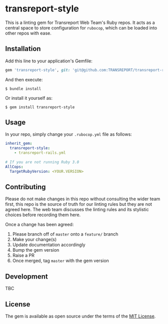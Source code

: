 # transreport-style

This is a linting gem for Transreport Web Team's Ruby repos.
It acts as a central space to store configuration for `rubocop`,
which can be loaded into other repos with ease.

## Installation

Add this line to your application's Gemfile:

```ruby
gem 'transreport-style', git: 'git@github.com:TRANSREPORT/transreport-rails-style.git', tag: 'v0.4.1'
```

And then execute:

    $ bundle install

Or install it yourself as:

    $ gem install transreport-style

## Usage

In your repo, simply change your `.rubocop.yml` file as follows:

```yml
inherit_gem:
  transreport-style:
    - transreport-rails.yml
  
# If you are not running Ruby 3.0
AllCops:
  TargetRubyVersion: <YOUR.VERSION>
```

## Contributing

Please do not make changes in this repo without consulting the wider team first,
this repo is the source of truth for our linting rules but they are not agreed here.
The web team discusses the linting rules and its stylistic choices before recording them here.

Once a change has been agreed:

1. Please branch off of `master` onto a `feature/` branch
1. Make your change(s)
1. Update documentation accordingly
1. Bump the gem version
1. Raise a PR
1. Once merged, tag `master` with the gem version

## Development

TBC

## License

The gem is available as open source under the terms of the [MIT License](https://opensource.org/licenses/MIT).
